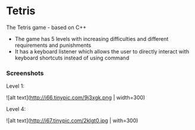 # Tetris
The Tetris game - based on C++

* The game has 5 levels with increasing difficulties and different requirements and punishments
* It has a keyboard listener which allows the user to directly interact with keyboard shortcuts instead of using command

### Screenshots
Level 1:

![alt text](http://i66.tinypic.com/9j3xgk.png | width=300)

Level 4:

![alt text](http://i67.tinypic.com/2klgt0.jpg | with=300)
